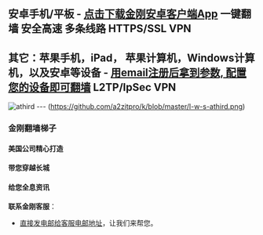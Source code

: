 ## 安卓手机/平板 - [点击下载金刚安卓客户端App](https://myfasttrack.org/midman/dl_an_1358.php) 一键翻墙 安全高速 多条线路 HTTPS/SSL VPN

## 其它：苹果手机，iPad， 苹果计算机，Windows计算机，以及安卓等设备 - [用email注册后拿到参数, 配置您的设备即可翻墙](https://github.com/a2zitpro/k/blob/master/README.md) L2TP/IpSec VPN

![athird](../k/l-w-s-athird.png) --- (https://github.com/a2zitpro/k/blob/master/l-w-s-athird.png)
### 金刚翻墙梯子

#### 美国公司精心打造
####     带您穿越长城
####     给您全息资讯


**联系金刚客服**：
  * [直接发电邮给客服电邮地址](mailto:cs@a2zitpro.com)，让我们来帮您。
